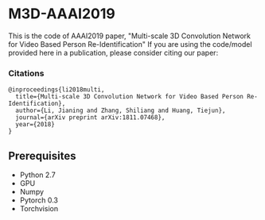 
# M3D-AAAI2019

This is the code of AAAI2019 paper, "Multi-scale 3D Convolution Network for Video Based Person Re-Identification" If you are using the code/model provided here in a publication, please consider citing our paper:

### Citations

    @inproceedings{li2018multi,
      title={Multi-scale 3D Convolution Network for Video Based Person Re-Identification},
      author={Li, Jianing and Zhang, Shiliang and Huang, Tiejun},
      journal={arXiv preprint arXiv:1811.07468},  
      year={2018}
    }
    

## Prerequisites

- Python 2.7
- GPU 
- Numpy
- Pytorch 0.3
- Torchvision
